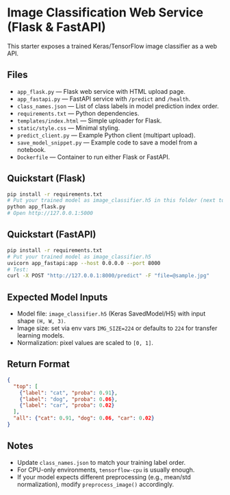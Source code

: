 # Image Classification Web Service (Flask & FastAPI)

This starter exposes a trained Keras/TensorFlow image classifier as a web API.

## Files
- `app_flask.py` — Flask web service with HTML upload page.
- `app_fastapi.py` — FastAPI service with `/predict` and `/health`.
- `class_names.json` — List of class labels in model prediction index order.
- `requirements.txt` — Python dependencies.
- `templates/index.html` — Simple uploader for Flask.
- `static/style.css` — Minimal styling.
- `predict_client.py` — Example Python client (multipart upload).
- `save_model_snippet.py` — Example code to save a model from a notebook.
- `Dockerfile` — Container to run either Flask or FastAPI.

## Quickstart (Flask)
```bash
pip install -r requirements.txt
# Put your trained model as image_classifier.h5 in this folder (next to app_flask.py)
python app_flask.py
# Open http://127.0.0.1:5000
```

## Quickstart (FastAPI)
```bash
pip install -r requirements.txt
# Put your trained model as image_classifier.h5
uvicorn app_fastapi:app --host 0.0.0.0 --port 8000
# Test:
curl -X POST "http://127.0.0.1:8000/predict" -F "file=@sample.jpg"
```

## Expected Model Inputs
- Model file: `image_classifier.h5` (Keras SavedModel/H5) with input shape `(H, W, 3)`.
- Image size: set via env vars `IMG_SIZE=224` or defaults to `224` for transfer learning models.
- Normalization: pixel values are scaled to `[0, 1]`.

## Return Format
```json
{
  "top": [
    {"label": "cat", "proba": 0.91},
    {"label": "dog", "proba": 0.06},
    {"label": "car", "proba": 0.02}
  ],
  "all": {"cat": 0.91, "dog": 0.06, "car": 0.02}
}
```

## Notes
- Update `class_names.json` to match your training label order.
- For CPU-only environments, `tensorflow-cpu` is usually enough.
- If your model expects different preprocessing (e.g., mean/std normalization), modify `preprocess_image()` accordingly.
```